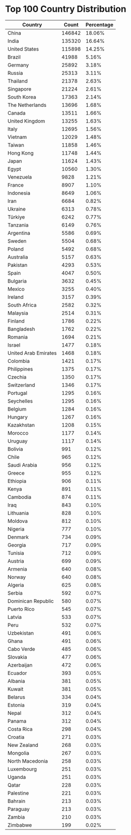 # Top 100 Country Distribution
| Country | Count | Percentage |
|----|----|----|
| China | 146842 | 18.06% |
| India | 135320 | 16.64% |
| United States | 115898 | 14.25% |
| Brazil | 41988 | 5.16% |
| Germany | 25892 | 3.18% |
| Russia | 25313 | 3.11% |
| Thailand | 21378 | 2.63% |
| Singapore | 21224 | 2.61% |
| South Korea | 17363 | 2.14% |
| The Netherlands | 13696 | 1.68% |
| Canada | 13511 | 1.66% |
| United Kingdom | 13255 | 1.63% |
| Italy | 12695 | 1.56% |
| Vietnam | 12029 | 1.48% |
| Taiwan | 11858 | 1.46% |
| Hong Kong | 11748 | 1.44% |
| Japan | 11624 | 1.43% |
| Egypt | 10560 | 1.30% |
| Venezuela | 9828 | 1.21% |
| France | 8907 | 1.10% |
| Indonesia | 8649 | 1.06% |
| Iran | 6684 | 0.82% |
| Ukraine | 6313 | 0.78% |
| Türkiye | 6242 | 0.77% |
| Tanzania | 6149 | 0.76% |
| Argentina | 5586 | 0.69% |
| Sweden | 5504 | 0.68% |
| Poland | 5492 | 0.68% |
| Australia | 5157 | 0.63% |
| Pakistan | 4293 | 0.53% |
| Spain | 4047 | 0.50% |
| Bulgaria | 3632 | 0.45% |
| Mexico | 3255 | 0.40% |
| Ireland | 3157 | 0.39% |
| South Africa | 2582 | 0.32% |
| Malaysia | 2514 | 0.31% |
| Finland | 1786 | 0.22% |
| Bangladesh | 1762 | 0.22% |
| Romania | 1694 | 0.21% |
| Israel | 1477 | 0.18% |
| United Arab Emirates | 1468 | 0.18% |
| Colombia | 1421 | 0.17% |
| Philippines | 1375 | 0.17% |
| Czechia | 1350 | 0.17% |
| Switzerland | 1346 | 0.17% |
| Portugal | 1295 | 0.16% |
| Seychelles | 1295 | 0.16% |
| Belgium | 1284 | 0.16% |
| Hungary | 1267 | 0.16% |
| Kazakhstan | 1208 | 0.15% |
| Morocco | 1177 | 0.14% |
| Uruguay | 1117 | 0.14% |
| Bolivia | 991 | 0.12% |
| Chile | 965 | 0.12% |
| Saudi Arabia | 956 | 0.12% |
| Greece | 955 | 0.12% |
| Ethiopia | 906 | 0.11% |
| Kenya | 891 | 0.11% |
| Cambodia | 874 | 0.11% |
| Iraq | 843 | 0.10% |
| Lithuania | 828 | 0.10% |
| Moldova | 812 | 0.10% |
| Nigeria | 777 | 0.10% |
| Denmark | 734 | 0.09% |
| Georgia | 717 | 0.09% |
| Tunisia | 712 | 0.09% |
| Austria | 699 | 0.09% |
| Armenia | 640 | 0.08% |
| Norway | 640 | 0.08% |
| Algeria | 625 | 0.08% |
| Serbia | 592 | 0.07% |
| Dominican Republic | 580 | 0.07% |
| Puerto Rico | 545 | 0.07% |
| Latvia | 533 | 0.07% |
| Peru | 532 | 0.07% |
| Uzbekistan | 491 | 0.06% |
| Ghana | 491 | 0.06% |
| Cabo Verde | 485 | 0.06% |
| Slovakia | 477 | 0.06% |
| Azerbaijan | 472 | 0.06% |
| Ecuador | 393 | 0.05% |
| Albania | 381 | 0.05% |
| Kuwait | 381 | 0.05% |
| Belarus | 334 | 0.04% |
| Estonia | 319 | 0.04% |
| Nepal | 312 | 0.04% |
| Panama | 312 | 0.04% |
| Costa Rica | 298 | 0.04% |
| Croatia | 271 | 0.03% |
| New Zealand | 268 | 0.03% |
| Mongolia | 267 | 0.03% |
| North Macedonia | 258 | 0.03% |
| Luxembourg | 251 | 0.03% |
| Uganda | 251 | 0.03% |
| Qatar | 228 | 0.03% |
| Palestine | 221 | 0.03% |
| Bahrain | 213 | 0.03% |
| Paraguay | 213 | 0.03% |
| Zambia | 210 | 0.03% |
| Zimbabwe | 199 | 0.02% |
